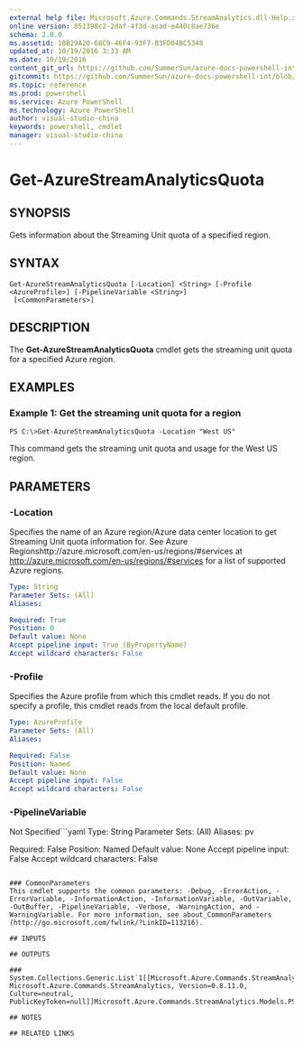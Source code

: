 ```yaml
---
external help file: Microsoft.Azure.Commands.StreamAnalytics.dll-Help.xml
online version: 851398c2-2daf-4f3d-acad-e440c8ae736e
schema: 2.0.0
ms.assetid: 1BB29A20-68C9-46F4-93F7-B3FD04BC5348
updated_at: 10/19/2016 3:33 AM
ms.date: 10/19/2016
content_git_url: https://github.com/SummerSun/azure-docs-powershell-int/blob/master/azureps-cmdlets-docs/ResourceManager/AzureRM.StreamAnalytics/v0.9.8/Get-AzureStreamAnalyticsQuota.md
gitcommit: https://github.com/SummerSun/azure-docs-powershell-int/blob/c0d1e448da01261236e9ece01ca5c2a98effbf31/azureps-cmdlets-docs/ResourceManager/AzureRM.StreamAnalytics/v0.9.8/Get-AzureStreamAnalyticsQuota.md
ms.topic: reference
ms.prod: powershell
ms.service: Azure PowerShell
ms.technology: Azure PowerShell
author: visual-studio-china
keywords: powershell, cmdlet
manager: visual-studio-china
---
```


# Get-AzureStreamAnalyticsQuota

## SYNOPSIS
Gets information about the Streaming Unit quota of a specified region.

## SYNTAX

```
Get-AzureStreamAnalyticsQuota [-Location] <String> [-Profile <AzureProfile>] [-PipelineVariable <String>]
 [<CommonParameters>]
```

## DESCRIPTION
The **Get-AzureStreamAnalyticsQuota** cmdlet gets the streaming unit quota for a specified Azure region.

## EXAMPLES

### Example 1: Get the streaming unit quota for a region
```
PS C:\>Get-AzureStreamAnalyticsQuota -Location "West US"
```

This command gets the streaming unit quota and usage for the West US region.

## PARAMETERS

### -Location
Specifies the name of an Azure region/Azure data center location to get Streaming Unit quota information for.
See Azure Regionshttp://azure.microsoft.com/en-us/regions/#services at http://azure.microsoft.com/en-us/regions/#services for a list of supported Azure regions.

```yaml
Type: String
Parameter Sets: (All)
Aliases: 

Required: True
Position: 0
Default value: None
Accept pipeline input: True (ByPropertyName)
Accept wildcard characters: False
```

### -Profile
Specifies the Azure profile from which this cmdlet reads.
If you do not specify a profile, this cmdlet reads from the local default profile.

```yaml
Type: AzureProfile
Parameter Sets: (All)
Aliases: 

Required: False
Position: Named
Default value: None
Accept pipeline input: False
Accept wildcard characters: False
```

### -PipelineVariable
Not Specified```yaml
Type: String
Parameter Sets: (All)
Aliases: pv

Required: False
Position: Named
Default value: None
Accept pipeline input: False
Accept wildcard characters: False
```

### CommonParameters
This cmdlet supports the common parameters: -Debug, -ErrorAction, -ErrorVariable, -InformationAction, -InformationVariable, -OutVariable, -OutBuffer, -PipelineVariable, -Verbose, -WarningAction, and -WarningVariable. For more information, see about_CommonParameters (http://go.microsoft.com/fwlink/?LinkID=113216).

## INPUTS

## OUTPUTS

### System.Collections.Generic.List`1[[Microsoft.Azure.Commands.StreamAnalytics.Models.PSQuota, Microsoft.Azure.Commands.StreamAnalytics, Version=0.8.11.0, Culture=neutral, PublicKeyToken=null]]Microsoft.Azure.Commands.StreamAnalytics.Models.PSQuota

## NOTES

## RELATED LINKS



